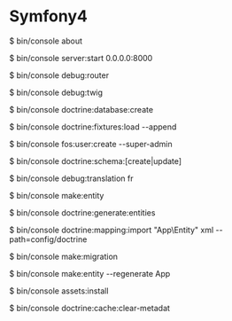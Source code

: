 # Symfony4
$ bin/console about

$ bin/console server:start 0.0.0.0:8000

$ bin/console debug:router

$ bin/console debug:twig

$ bin/console doctrine:database:create

$ bin/console doctrine:fixtures:load --append

$ bin/console fos:user:create --super-admin

$ bin/console doctrine:schema:[create|update]

$ bin/console debug:translation fr


$ bin/console make:entity

$ bin/console doctrine:generate:entities

$ bin/console doctrine:mapping:import "App\Entity" xml --path=config/doctrine

$ bin/console make:migration

$ bin/console make:entity --regenerate App

$ bin/console assets:install

$ bin/console doctrine:cache:clear-metadat